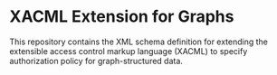 # XACML Extension for Graphs

This repository contains the XML schema definition for extending the extensible access control markup language (XACML) to specify authorization policy for graph-structured data.
